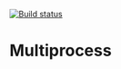 [![Build status](https://github.com/duyler/multiprocess/workflows/build/badge.svg)](https://github.com/duyler/multiprocess/actions?query=workflow%3Aci)
# Multiprocess
